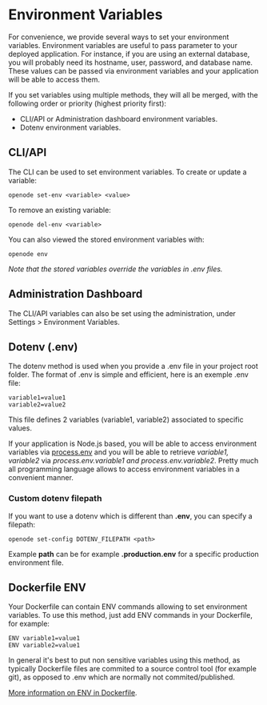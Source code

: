 # Environment Variables

For convenience, we provide several ways to set your environment variables. Environment variables
are useful to pass parameter to your deployed application. For instance, if you are using
an external database, you will probably need its hostname, user, password, and database name.
These values can be passed via environment variables and your application will be able
to access them.

If you set variables using multiple methods, they will all be merged, with the following order or priority (highest priority first):

- CLI/API or Administration dashboard environment variables.
- Dotenv environment variables.

## CLI/API

The CLI can be used to set environment variables. To create or update a variable:

    openode set-env <variable> <value>

To remove an existing variable:

    openode del-env <variable>

You can also viewed the stored environment variables with:

    openode env

*Note that the stored variables override the variables in .env files.*

## Administration Dashboard

The CLI/API variables can also be set using the administration, under Settings > Environment Variables.

## Dotenv (.env)

The dotenv method is used when you provide a .env file in your project root folder.
The format of .env is simple and efficient, here is an exemple .env file:

    variable1=value1
    variable2=value2

This file defines 2 variables (variable1, variable2) associated to specific values.

If your application is Node.js based, you will be able to access environment variables
via [process.env](https://nodejs.org/dist/latest-v8.x/docs/api/process.html#process_process_env)
and you will be able to retrieve *variable1, variable2* via *process.env.variable1 and
process.env.variable2*. Pretty much all programming language allows to access environment
variables in a convenient manner.

### Custom dotenv filepath

If you want to use a dotenv which is different than **.env**, you can specify a filepath:

    openode set-config DOTENV_FILEPATH <path>

Example **path** can be for example **.production.env** for a specific production environment file.

## Dockerfile ENV

Your Dockerfile can contain ENV commands allowing to set environment variables. To use this method, just add ENV commands in your Dockerfile, for example:

    ENV variable1=value1
    ENV variable2=value1

In general it's best to put non sensitive variables using this method, as typically Dockerfile
files are commited to a source control tool (for example git), as opposed to .env which are
normally not commited/published.

[More information on ENV in Dockerfile](https://docs.docker.com/engine/reference/builder/#env).
